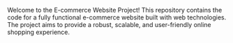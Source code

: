 Welcome to the E-commerce Website Project! This repository contains the code for a fully functional e-commerce website built with web technologies. The project aims to provide a robust, scalable, and user-friendly online shopping experience.
